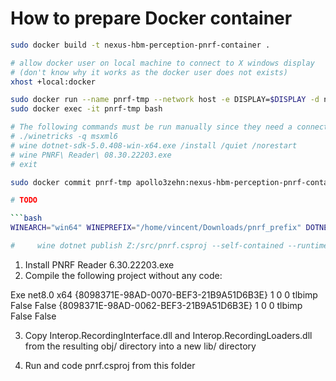 # How to prepare Docker container

```bash
sudo docker build -t nexus-hbm-perception-pnrf-container .

# allow docker user on local machine to connect to X windows display 
# (don't know why it works as the docker user does not exists)
xhost +local:docker

sudo docker run --name pnrf-tmp --network host -e DISPLAY=$DISPLAY -d nexus-hbm-perception-pnrf-container
sudo docker exec -it pnrf-tmp bash

# The following commands must be run manually since they need a connected display:
# ./winetricks -q msxml6
# wine dotnet-sdk-5.0.408-win-x64.exe /install /quiet /norestart
# wine PNRF\ Reader\ 08.30.22203.exe
# exit

sudo docker commit pnrf-tmp apollo3zehn:nexus-hbm-perception-pnrf-container

# TODO

```bash
WINEARCH="win64" WINEPREFIX="/home/vincent/Downloads/pnrf_prefix" DOTNET_ROOT="C:/Program Files/dotnet/" wine dotnet run --project "Z:/home/vincent/Downloads/PNRF Reader/pnrf.csproj"

#     wine dotnet publish Z:/src/pnrf.csproj --self-contained --runtime win-x64 --output .
```

1. Install PNRF Reader 6.30.22203.exe
2. Compile the following project without any code:

<Project Sdk="Microsoft.NET.Sdk">
  <PropertyGroup>
    <OutputType>Exe</OutputType>
    <TargetFramework>net8.0</TargetFramework>
    <PlatformTarget>x64</PlatformTarget>
  </PropertyGroup>
  <ItemGroup>
    <COMReference Include="RecordingInterface">
      <Guid>{8098371E-98AD-0070-BEF3-21B9A51D6B3E}</Guid>
      <VersionMajor>1</VersionMajor>
      <VersionMinor>0</VersionMinor>
      <Lcid>0</Lcid>
      <WrapperTool>tlbimp</WrapperTool>
      <Isolated>False</Isolated>
      <Private>False</Private>
    </COMReference>
    <COMReference Include="RecordingLoaders">
      <Guid>{8098371E-98AD-0062-BEF3-21B9A51D6B3E}</Guid>
      <VersionMajor>1</VersionMajor>
      <VersionMinor>0</VersionMinor>
      <Lcid>0</Lcid>
      <WrapperTool>tlbimp</WrapperTool>
      <Isolated>False</Isolated>
      <Private>False</Private>
    </COMReference>
  </ItemGroup>
</Project>

3. Copy Interop.RecordingInterface.dll and Interop.RecordingLoaders.dll from the resulting obj/ directory into a new lib/ directory

4. Run and code pnrf.csproj from this folder
